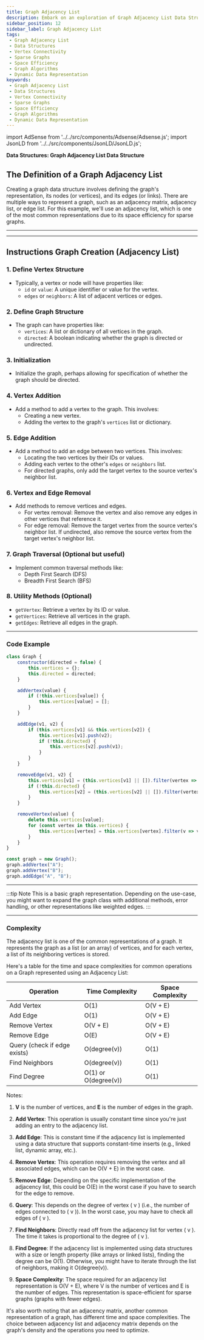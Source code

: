 ```yaml
---
title: Graph Adjacency List
description: Embark on an exploration of Graph Adjacency List Data Structures. Dive into their compact representation of vertex connections, optimized space efficiency, and dynamic nature. Uncover the advantages of adjacency lists in handling sparse graphs and their foundational role in graph algorithms.
sidebar_position: 12
sidebar_label: Graph Adjacency List
tags:
 - Graph Adjacency List
 - Data Structures
 - Vertex Connectivity
 - Sparse Graphs
 - Space Efficiency
 - Graph Algorithms
 - Dynamic Data Representation
keywords:
 - Graph Adjacency List
 - Data Structures
 - Vertex Connectivity
 - Sparse Graphs
 - Space Efficiency
 - Graph Algorithms
 - Dynamic Data Representation
---
```


import AdSense from '../../src/components/Adsense/Adsense.js';
import JsonLD from '../../src/components/JsonLD/JsonLD.js';

<!-- May need to add schema and structured data HERE! -->

<head>
  <title>Graph Adjacency Lists Unveiled: Efficient Vertex Connectivity</title>
</head>

**Data Structures: Graph Adjacency List Data Structure**

## The Definition of a Graph Adjacency List

Creating a graph data structure involves defining the graph's representation, its nodes (or vertices), and its edges (or links). There are multiple ways to represent a graph, such as an adjacency matrix, adjacency list, or edge list. For this example, we'll use an adjacency list, which is one of the most common representations due to its space efficiency for sparse graphs.

---

<AdSense />

---

## Instructions Graph Creation (Adjacency List)

### 1. **Define Vertex Structure**

- Typically, a vertex or node will have properties like:
  - `id` or `value`: A unique identifier or value for the vertex.
  - `edges` or `neighbors`: A list of adjacent vertices or edges.

### 2. **Define Graph Structure**

- The graph can have properties like:
  - `vertices`: A list or dictionary of all vertices in the graph.
  - `directed`: A boolean indicating whether the graph is directed or undirected.

### 3. **Initialization**

- Initialize the graph, perhaps allowing for specification of whether the graph should be directed.

### 4. **Vertex Addition**

- Add a method to add a vertex to the graph. This involves:
  - Creating a new vertex.
  - Adding the vertex to the graph's `vertices` list or dictionary.

### 5. **Edge Addition**

- Add a method to add an edge between two vertices. This involves:
  - Locating the two vertices by their IDs or values.
  - Adding each vertex to the other's `edges` or `neighbors` list.
  - For directed graphs, only add the target vertex to the source vertex's neighbor list.

### 6. **Vertex and Edge Removal**

- Add methods to remove vertices and edges.
  - For vertex removal: Remove the vertex and also remove any edges in other vertices that reference it.
  - For edge removal: Remove the target vertex from the source vertex's neighbor list. If undirected, also remove the source vertex from the target vertex's neighbor list.

### 7. **Graph Traversal** (Optional but useful)

- Implement common traversal methods like:
  - Depth First Search (DFS)
  - Breadth First Search (BFS)

### 8. **Utility Methods** (Optional)

- `getVertex`: Retrieve a vertex by its ID or value.
- `getVertices`: Retrieve all vertices in the graph.
- `getEdges`: Retrieve all edges in the graph.

---

### Code Example

```javascript
class Graph {
    constructor(directed = false) {
        this.vertices = {};
        this.directed = directed;
    }

    addVertex(value) {
        if (!this.vertices[value]) {
            this.vertices[value] = [];
        }
    }

    addEdge(v1, v2) {
        if (this.vertices[v1] && this.vertices[v2]) {
            this.vertices[v1].push(v2);
            if (!this.directed) {
                this.vertices[v2].push(v1);
            }
        }
    }

    removeEdge(v1, v2) {
        this.vertices[v1] = (this.vertices[v1] || []).filter(vertex => vertex !== v2);
        if (!this.directed) {
            this.vertices[v2] = (this.vertices[v2] || []).filter(vertex => vertex !== v1);
        }
    }

    removeVertex(value) {
        delete this.vertices[value];
        for (const vertex in this.vertices) {
            this.vertices[vertex] = this.vertices[vertex].filter(v => v !== value);
        }
    }
}

const graph = new Graph();
graph.addVertex("A");
graph.addVertex("B");
graph.addEdge("A", "B");
```

---

:::tip Note
This is a basic graph representation. Depending on the use-case, you might want to expand the graph class with additional methods, error handling, or other representations like weighted edges.
:::

---

### Complexity

The adjacency list is one of the common representations of a graph. It represents the graph as a list (or an array) of vertices, and for each vertex, a list of its neighboring vertices is stored.

Here's a table for the time and space complexities for common operations on a Graph represented using an Adjacency List:

| Operation              | Time Complexity         | Space Complexity |
|------------------------|-------------------------|------------------|
| Add Vertex             | O(1)                    | O(V + E)         |
| Add Edge               | O(1)                    | O(V + E)         |
| Remove Vertex          | O(V + E)                | O(V + E)         |
| Remove Edge            | O(E)                    | O(V + E)         |
| Query (check if edge exists)| O(degree(v))       | O(1)             |
| Find Neighbors         | O(degree(v))            | O(1)             |
| Find Degree            | O(1) or O(degree(v))    | O(1)             |

Notes:

1. **V** is the number of vertices, and **E** is the number of edges in the graph.

2. **Add Vertex**: This operation is usually constant time since you're just adding an entry to the adjacency list.

3. **Add Edge**: This is constant time if the adjacency list is implemented using a data structure that supports constant-time inserts (e.g., linked list, dynamic array, etc.).

4. **Remove Vertex**: This operation requires removing the vertex and all associated edges, which can be O(V + E) in the worst case.

5. **Remove Edge**: Depending on the specific implementation of the adjacency list, this could be O(E) in the worst case if you have to search for the edge to remove.

6. **Query**: This depends on the degree of vertex \( v \) (i.e., the number of edges connected to \( v \)). In the worst case, you may have to check all edges of \( v \).

7. **Find Neighbors**: Directly read off from the adjacency list for vertex \( v \). The time it takes is proportional to the degree of \( v \).

8. **Find Degree**: If the adjacency list is implemented using data structures with a size or length property (like arrays or linked lists), finding the degree can be O(1). Otherwise, you might have to iterate through the list of neighbors, making it O(degree(v)).

9. **Space Complexity**: The space required for an adjacency list representation is O(V + E), where V is the number of vertices and E is the number of edges. This representation is space-efficient for sparse graphs (graphs with fewer edges).

It's also worth noting that an adjacency matrix, another common representation of a graph, has different time and space complexities. The choice between adjacency list and adjacency matrix depends on the graph's density and the operations you need to optimize.
